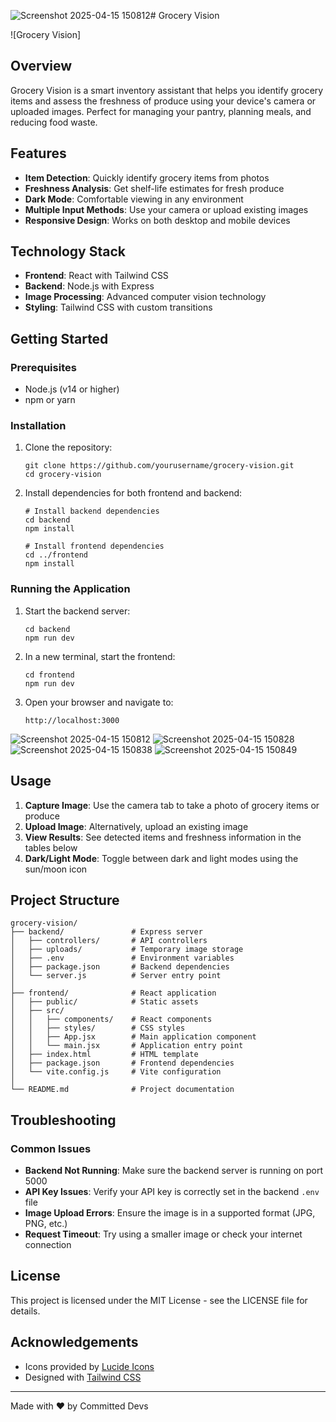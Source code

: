 ![Screenshot 2025-04-15 150812](https://github.com/user-attachments/assets/eff6e32a-eab3-4e64-9d60-b63833504e95)# Grocery Vision

![Grocery Vision]

## Overview

Grocery Vision is a smart inventory assistant that helps you identify grocery items and assess the freshness of produce using your device's camera or uploaded images. Perfect for managing your pantry, planning meals, and reducing food waste.

## Features

- **Item Detection**: Quickly identify grocery items from photos
- **Freshness Analysis**: Get shelf-life estimates for fresh produce
- **Dark Mode**: Comfortable viewing in any environment
- **Multiple Input Methods**: Use your camera or upload existing images
- **Responsive Design**: Works on both desktop and mobile devices

## Technology Stack

- **Frontend**: React with Tailwind CSS
- **Backend**: Node.js with Express
- **Image Processing**: Advanced computer vision technology
- **Styling**: Tailwind CSS with custom transitions

## Getting Started

### Prerequisites

- Node.js (v14 or higher)
- npm or yarn

### Installation

1. Clone the repository:

   ```
   git clone https://github.com/yourusername/grocery-vision.git
   cd grocery-vision
   ```

2. Install dependencies for both frontend and backend:

   ```
   # Install backend dependencies
   cd backend
   npm install

   # Install frontend dependencies
   cd ../frontend
   npm install
   ```


### Running the Application

1. Start the backend server:

   ```
   cd backend
   npm run dev
   ```

2. In a new terminal, start the frontend:

   ```
   cd frontend
   npm run dev
   ```

3. Open your browser and navigate to:
   ```
   http://localhost:3000
   ```
![Screenshot 2025-04-15 150812](https://github.com/user-attachments/assets/066850c2-48b0-4cd9-9395-39d768d0bd87)
![Screenshot 2025-04-15 150828](https://github.com/user-attachments/assets/b0282c8e-5824-48fb-819a-d80344dc87a6)
![Screenshot 2025-04-15 150838](https://github.com/user-attachments/assets/5ed99363-8e32-4509-ab54-029e498b8401)
![Screenshot 2025-04-15 150849](https://github.com/user-attachments/assets/2f9a49e4-da6e-4f0d-ad38-0133f4079eea)


## Usage

1. **Capture Image**: Use the camera tab to take a photo of grocery items or produce
2. **Upload Image**: Alternatively, upload an existing image
3. **View Results**: See detected items and freshness information in the tables below
4. **Dark/Light Mode**: Toggle between dark and light modes using the sun/moon icon

## Project Structure

```
grocery-vision/
├── backend/               # Express server
│   ├── controllers/       # API controllers
│   ├── uploads/           # Temporary image storage
│   ├── .env               # Environment variables
│   ├── package.json       # Backend dependencies
│   └── server.js          # Server entry point
│
├── frontend/              # React application
│   ├── public/            # Static assets
│   ├── src/
│   │   ├── components/    # React components
│   │   ├── styles/        # CSS styles
│   │   ├── App.jsx        # Main application component
│   │   └── main.jsx       # Application entry point
│   ├── index.html         # HTML template
│   ├── package.json       # Frontend dependencies
│   └── vite.config.js     # Vite configuration
│
└── README.md              # Project documentation
```

## Troubleshooting

### Common Issues

- **Backend Not Running**: Make sure the backend server is running on port 5000
- **API Key Issues**: Verify your API key is correctly set in the backend `.env` file
- **Image Upload Errors**: Ensure the image is in a supported format (JPG, PNG, etc.)
- **Request Timeout**: Try using a smaller image or check your internet connection

## License

This project is licensed under the MIT License - see the LICENSE file for details.

## Acknowledgements

- Icons provided by [Lucide Icons](https://lucide.dev/)
- Designed with [Tailwind CSS](https://tailwindcss.com/)

---

Made with ❤️ by Committed Devs
